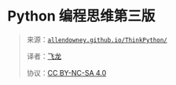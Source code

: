 # Python 编程思维第三版

> 来源：[`allendowney.github.io/ThinkPython/`](https://allendowney.github.io/ThinkPython/)
> 
> 译者：[飞龙](https://github.com/wizardforcel)
> 
> 协议：[CC BY-NC-SA 4.0](https://creativecommons.org/licenses/by-nc-sa/4.0/)